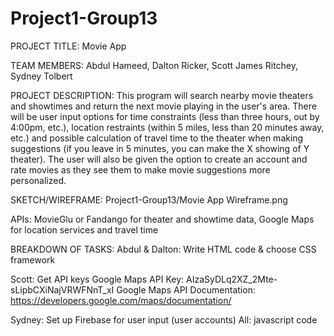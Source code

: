 # Project1-Group13
PROJECT TITLE: Movie App

TEAM MEMBERS: Abdul Hameed, Dalton Ricker, Scott James Ritchey, Sydney Tolbert

PROJECT DESCRIPTION: This program will search nearby movie theaters and showtimes and return the next movie playing in the user's area. There will be user input options for time constraints (less than three hours, out by 4:00pm, etc.), location restraints (within 5 miles, less than 20 minutes away, etc.) and possible calculation of travel time to the theater when making suggestions (if you leave in 5 minutes, you can make the X showing of Y theater). The user will also be given the option to create an account and rate movies as they see them to make movie suggestions more personalized.

SKETCH/WIREFRAME: Project1-Group13/Movie App Wireframe.png

APIs: MovieGlu or Fandango for theater and showtime data, Google Maps for location services and travel time

BREAKDOWN OF TASKS: 
Abdul & Dalton: Write HTML code & choose CSS framework

Scott: Get API keys
Google Maps API Key: AIzaSyDLq2XZ_2Mte-sLipbCXiNajVRWFNnT_xI
Google Maps API Documentation: https://developers.google.com/maps/documentation/

Sydney: Set up Firebase for user input (user accounts)
All: javascript code
